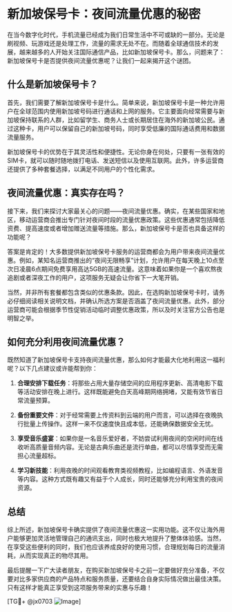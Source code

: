 # 新加坡保号卡：夜间流量优惠的秘密

在当今数字化时代，手机流量已经成为我们日常生活中不可或缺的一部分。无论是刷视频、玩游戏还是处理工作，流量的需求无处不在。而随着全球通信技术的发展，越来越多的人开始关注国际通信产品，比如新加坡保号卡。那么，问题来了：新加坡保号卡是否提供夜间流量优惠呢？让我们一起来揭开这个谜团。

## 什么是新加坡保号卡？

首先，我们需要了解新加坡保号卡是什么。简单来说，新加坡保号卡是一种允许用户在全球范围内使用新加坡号码进行通话和上网的服务。它主要面向经常需要与新加坡保持联系的人群，比如留学生、商务人士或长期居住在海外的新加坡公民。通过这种卡，用户可以保留自己的新加坡号码，同时享受低廉的国际通话费用和数据流量服务。

新加坡保号卡的优势在于其灵活性和便捷性。无论你身在何处，只要有一张有效的SIM卡，就可以随时随地拨打电话、发送短信以及使用互联网。此外，许多运营商还提供了多种套餐选择，以满足不同用户的个性化需求。

## 夜间流量优惠：真实存在吗？

接下来，我们来探讨大家最关心的问题——夜间流量优惠。确实，在某些国家和地区，移动运营商会推出专门针对夜间时段的流量优惠政策。这些优惠通常包括降低资费、提高速度或者增加赠送流量等措施。那么，新加坡保号卡是否也具备这样的功能呢？

答案是肯定的！大多数提供新加坡保号卡服务的运营商都会为用户带来夜间流量优惠。例如，某知名运营商推出的“夜间无限畅享”计划，允许用户在每天晚上10点至次日凌晨6点期间免费享用高达5GB的高速流量。这意味着如果你是一个喜欢熬夜追剧或者深夜工作的用户，这项服务无疑会让你省下一大笔开销。

当然，并非所有套餐都包含类似的优惠条款。因此，在选购新加坡保号卡时，请务必仔细阅读相关说明文档，并确认所选方案是否涵盖了夜间流量优惠。此外，部分运营商可能会根据季节性促销活动临时调整优惠政策，所以及时关注官方公告也是明智之举。

## 如何充分利用夜间流量优惠？

既然知道了新加坡保号卡支持夜间流量优惠，那么如何才能最大化地利用这一福利呢？以下几点建议或许能帮到你：

1. **合理安排下载任务**：将那些占用大量存储空间的应用程序更新、高清电影下载等活动安排在晚上进行。这样既能避免白天高峰期网络拥堵，又能有效节省日常流量预算。
   
2. **备份重要文件**：对于经常需要上传资料到云端的用户而言，可以选择在夜晚执行批量上传操作。这样一来不仅速度快且成本低，还能确保数据安全无忧。
   
3. **享受音乐盛宴**：如果你是一名音乐爱好者，不妨尝试利用夜间的空闲时间在线收听高质量音频内容。无论是古典乐曲还是流行单曲，都可以尽情享受而无需担心流量超标。

4. **学习新技能**：利用夜晚的时间观看教育类视频教程，比如编程语言、外语发音等内容。这种方式既有趣又有益于个人成长，同时还能够充分利用宝贵的夜间资源。

## 总结

综上所述，新加坡保号卡确实提供了夜间流量优惠这一实用功能。这不仅让海外用户能够更加灵活地管理自己的通讯支出，同时也极大地提升了整体体验感。当然，在享受这些便利的同时，我们也应该养成良好的使用习惯，合理规划每日的流量消耗，从而实现真正的物尽其用。

最后提醒一下广大读者朋友，在购买新加坡保号卡之前一定要做好充分准备，不仅要对比多家供应商的产品特点和服务质量，还要结合自身实际情况做出最佳决策。只有这样才能真正享受到这项服务带来的实惠与乐趣！

[TG💪+ @jx0703 ![Image](https://github.com/user-attachments/assets/dbca1d08-cadb-493c-b0ec-ad6f7a83f270)]